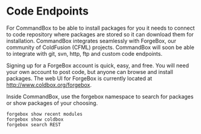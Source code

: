 # Code Endpoints

For CommandBox to be able to install packages for you it needs to connect to code repository where packages are stored so it can download them for installation. CommandBox integrates seamlessly with ForgeBox, our community of ColdFusion (CFML) projects. CommandBox will soon be able to integrate with git, svn, http, ftp and custom code endpoints.

Signing up for a ForgeBox account is quick, easy, and free. You will need your own account to post code, but anyone can browse and install packages. The web UI for ForgeBox is currently located at http://www.coldbox.org/forgebox.

Inside CommandBox, use the forgebox namespace to search for packages or show packages of your choosing.

```
forgebox show recent modules
forgebox show coldbox
forgebox search REST
```